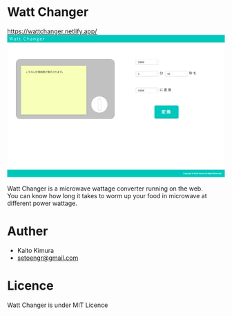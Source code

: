 # Watt Changer
https://wattchanger.netlify.app/  
![sample-app-img](./img/sample-app-img.png)

Watt Changer is a microwave wattage converter running on the web.  
You can know how long it takes to worm up your food in microwave at different power wattage.

# Auther
- Kaito Kimura
- setoengr@gmail.com

# Licence
Watt Changer is under MIT Licence
